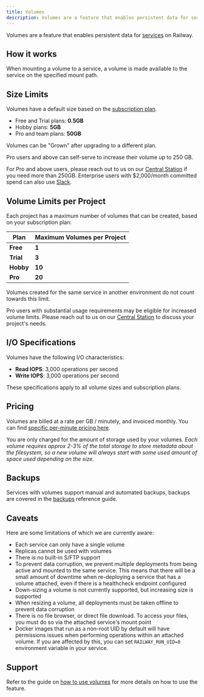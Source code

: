 ```yaml
---
title: Volumes
description: Volumes are a feature that enables persistent data for services on Railway.
---
```


Volumes are a feature that enables persistent data for [services](/reference/services) on Railway.

## How it works

When mounting a volume to a service, a volume is made available to the service on the specified mount path.

## Size Limits

Volumes have a default size based on the [subscription plan](/reference/pricing#plans).

- Free and Trial plans: **0.5GB**
- Hobby plans: **5GB**
- Pro and team plans: **50GB**

Volumes can be "Grown" after upgrading to a different plan.

Pro users and above can self-serve to increase their volume up to 250 GB.

For Pro and above users, please reach out to us on our [Central Station](https://station.railway.com/questions) if you need more than 250GB. Enterprise users with $2,000/month committed spend can also use [Slack](/reference/support#slack).

## Volume Limits per Project

Each project has a maximum number of volumes that can be created, based on your subscription plan:

| Plan | Maximum Volumes per Project |
|------|----------------------------|
| **Free** | **1** |
| **Trial** | **3** |
| **Hobby** | **10** |
| **Pro** | **20** |

Volumes created for the same service in another environment do not count towards this limit.

Pro users with substantial usage requirements may be eligible for increased volume limits. Please reach out to us on our [Central Station](https://station.railway.com/questions) to discuss your project's needs.

## I/O Specifications

Volumes have the following I/O characteristics:

- **Read IOPS**: 3,000 operations per second
- **Write IOPS**: 3,000 operations per second

These specifications apply to all volume sizes and subscription plans.

## Pricing

Volumes are billed at a rate per GB / minutely, and invoiced monthly. You can find [specific per-minute pricing here](/reference/pricing/plans#resource-usage-pricing).

You are only charged for the amount of storage used by your volumes. _Each volume requires approx 2-3% of the total storage to store metadata about the filesystem, so a new volume will always start with some used amount of space used depending on the size._

## Backups

Services with volumes support manual and automated backups, backups are covered in the [backups](/reference/backups) reference guide.

## Caveats

Here are some limitations of which we are currently aware:

- Each service can only have a single volume
- Replicas cannot be used with volumes
- There is no built-in S/FTP support
- To prevent data corruption, we prevent multiple deployments from being active
  and mounted to the same service. This means that there will be a small amount
  of downtime when re-deploying a service that has a volume attached, even if there is a healthcheck endpoint configured
- Down-sizing a volume is not currently supported, but increasing size is supported
- When resizing a volume, all deployments must be taken offline to prevent data
  corruption
- There is no file browser, or direct file download. To access your files,
  you must do so via the attached service's mount point
- Docker images that run as a non-root UID by default will have permissions issues when performing operations within an attached volume. If you are affected by this, you can set `RAILWAY_RUN_UID=0` environment variable in your service.

## Support

Refer to the guide on [how to use volumes](/guides/volumes) for more details on how to use the feature.
